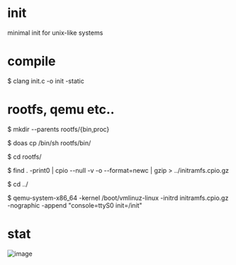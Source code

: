 # init
minimal init for unix-like systems

# compile
$ clang init.c -o init -static

# rootfs, qemu etc..
$ mkdir --parents rootfs/{bin,proc}

$ doas cp /bin/sh rootfs/bin/

$ cd rootfs/

$ find . -print0 | cpio --null -v -o --format=newc | gzip > ../initramfs.cpio.gz

$ cd ../

$ qemu-system-x86_64 -kernel /boot/vmlinuz-linux -initrd initramfs.cpio.gz -nographic -append "console=ttyS0 init=/init"

# stat
![image](https://github.com/user-attachments/assets/b9c345b8-ef13-45a4-be87-b05f8a80d88a)
